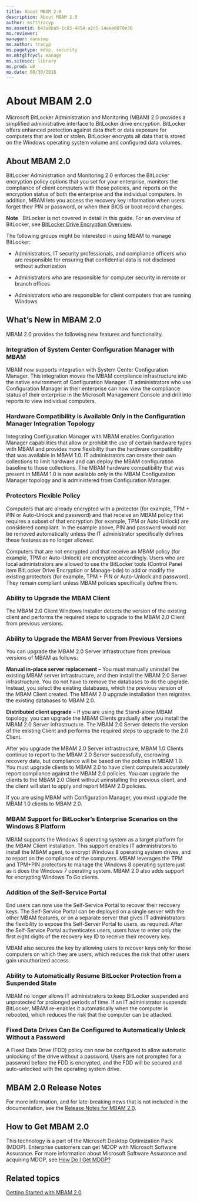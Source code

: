 ```yaml
---
title: About MBAM 2.0
description: About MBAM 2.0
author: msfttracyp
ms.assetid: b43a0ba9-1c83-4854-a2c5-14eea0070e36
ms.reviewer: 
manager: dansimp
ms.author: tracyp
ms.pagetype: mdop, security
ms.mktglfcycl: manage
ms.sitesec: library
ms.prod: w8
ms.date: 08/30/2016
---
```



# About MBAM 2.0


Microsoft BitLocker Administration and Monitoring (MBAM) 2.0 provides a simplified administrative interface to BitLocker drive encryption. BitLocker offers enhanced protection against data theft or data exposure for computers that are lost or stolen. BitLocker encrypts all data that is stored on the Windows operating system volume and configured data volumes.

## About MBAM 2.0


BitLocker Administration and Monitoring 2.0 enforces the BitLocker encryption policy options that you set for your enterprise, monitors the compliance of client computers with those policies, and reports on the encryption status of both the enterprise and the individual computers. In addition, MBAM lets you access the recovery key information when users forget their PIN or password, or when their BIOS or boot record changes.

**Note**  
BitLocker is not covered in detail in this guide. For an overview of BitLocker, see [BitLocker Drive Encryption Overview](https://go.microsoft.com/fwlink/p/?LinkId=225013).

 

The following groups might be interested in using MBAM to manage BitLocker:

-   Administrators, IT security professionals, and compliance officers who are responsible for ensuring that confidential data is not disclosed without authorization

-   Administrators who are responsible for computer security in remote or branch offices

-   Administrators who are responsible for client computers that are running Windows

## <a href="" id="what-s-new-in-mbam-2-0"></a>What’s New in MBAM 2.0


MBAM 2.0 provides the following new features and functionality.

### Integration of System Center Configuration Manager with MBAM

MBAM now supports integration with System Center Configuration Manager. This integration moves the MBAM compliance infrastructure into the native environment of Configuration Manager. IT administrators who use Configuration Manager in their enterprise can now view the compliance status of their enterprise in the Microsoft Management Console and drill into reports to view individual computers.

### Hardware Compatibility is Available Only in the Configuration Manager Integration Topology

Integrating Configuration Manager with MBAM enables Configuration Manager capabilities that allow or prohibit the use of certain hardware types with MBAM and provides more flexibility than the hardware compatibility that was available in MBAM 1.0. IT administrators can create their own collections to limit hardware and can deploy the MBAM configuration baseline to those collections. The MBAM hardware compatibility that was present in MBAM 1.0 is now available only in the MBAM Configuration Manager topology and is administered from Configuration Manager.

### Protectors Flexible Policy

Computers that are already encrypted with a protector (for example, TPM + PIN or Auto-Unlock and password) and that receive an MBAM policy that requires a subset of that encryption (for example, TPM or Auto-Unlock) are considered compliant. In the example above, PIN and password would not be removed automatically unless the IT administrator specifically defines these features as no longer allowed.

Computers that are not encrypted and that receive an MBAM policy (for example, TPM or Auto-Unlock) are encrypted accordingly. Users who are local administrators are allowed to use the BitLocker tools (Control Panel item BitLocker Drive Encryption or Manage-bde) to add or modify the existing protectors (for example, TPM + PIN or Auto-Unlock and password). They remain compliant unless MBAM policies specifically define them.

### Ability to Upgrade the MBAM Client

The MBAM 2.0 Client Windows Installer detects the version of the existing client and performs the required steps to upgrade to the MBAM 2.0 Client from previous versions.

### Ability to Upgrade the MBAM Server from Previous Versions

You can upgrade the MBAM 2.0 Server infrastructure from previous versions of MBAM as follows:

**Manual in-place server replacement** – You must manually uninstall the existing MBAM server infrastructure, and then install the MBAM 2.0 Server infrastructure. You do not have to remove the databases to do the upgrade. Instead, you select the existing databases, which the previous version of the MBAM Client created. The MBAM 2.0 upgrade installation then migrates the existing databases to MBAM 2.0.

**Distributed client upgrade** – If you are using the Stand-alone MBAM topology, you can upgrade the MBAM Clients gradually after you install the MBAM 2.0 Server infrastructure. The MBAM 2.0 Server detects the version of the existing Client and performs the required steps to upgrade to the 2.0 Client.

After you upgrade the MBAM 2.0 Server infrastructure, MBAM 1.0 Clients continue to report to the MBAM 2.0 Server successfully, escrowing recovery data, but compliance will be based on the policies in MBAM 1.0. You must upgrade clients to MBAM 2.0 to have client computers accurately report compliance against the MBAM 2.0 policies. You can upgrade the clients to the MBAM 2.0 Client without uninstalling the previous client, and the client will start to apply and report MBAM 2.0 policies.

If you are using MBAM with Configuration Manager, you must upgrade the MBAM 1.0 clients to MBAM 2.0.

### <a href="" id="mbam-support-for-bitlocker-s-enterprise-scenarios-on-the-windows-8-platform"></a>MBAM Support for BitLocker’s Enterprise Scenarios on the Windows 8 Platform

MBAM supports the Windows 8 operating system as a target platform for the MBAM Client installation. This support enables IT administrators to install the MBAM agent, to encrypt Windows 8 operating system drives, and to report on the compliance of the computers. MBAM leverages the TPM and TPM+PIN protectors to manage the Windows 8 operating system just as it does the Windows 7 operating system. MBAM 2.0 also adds support for encrypting Windows To Go clients.

### Addition of the Self-Service Portal

End users can now use the Self-Service Portal to recover their recovery keys. The Self-Service Portal can be deployed on a single server with the other MBAM features, or on a separate server that gives IT administrators the flexibility to expose the Self-Server Portal to users, as required. After the Self-Service Portal authenticates users, users have to enter only the first eight digits of the recovery key ID to receive their recovery key.

MBAM also secures the key by allowing users to recover keys only for those computers on which they are users, which reduces the risk that other users gain unauthorized access.

### Ability to Automatically Resume BitLocker Protection from a Suspended State

MBAM no longer allows IT administrators to keep BitLocker suspended and unprotected for prolonged periods of time. If an IT administrator suspends BitLocker, MBAM re-enables it automatically when the computer is rebooted, which reduces the risk that the computer can be attacked.

### Fixed Data Drives Can Be Configured to Automatically Unlock Without a Password

A Fixed Data Drive (FDD) policy can now be configured to allow automatic unlocking of the drive without a password. Users are not prompted for a password before the FDD is encrypted, and the FDD will be secured and auto-unlocked with the operating system drive.

## <a href="" id="---------mbam-2-0-release-notes"></a> MBAM 2.0 Release Notes


For more information, and for late-breaking news that is not included in the documentation, see the [Release Notes for MBAM 2.0](release-notes-for-mbam-20-mbam-2.md).

## How to Get MBAM 2.0


This technology is a part of the Microsoft Desktop Optimization Pack (MDOP). Enterprise customers can get MDOP with Microsoft Software Assurance. For more information about Microsoft Software Assurance and acquiring MDOP, see [How Do I Get MDOP?](https://go.microsoft.com/fwlink/p/?LinkId=322049)

## Related topics


[Getting Started with MBAM 2.0](getting-started-with-mbam-20-mbam-2.md)

 

 





